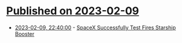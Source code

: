 # [Published on 2023-02-09](index.md)

* [2023-02-09, 22:40:00](https://science.slashdot.org/story/23/02/09/2233228/spacex-successfully-test-fires-starship-booster?utm_source=rss1.0mainlinkanon&utm_medium=feed) - [SpaceX Successfully Test Fires Starship Booster](https://science.slashdot.org/story/23/02/09/2233228/spacex-successfully-test-fires-starship-booster?utm_source=rss1.0mainlinkanon&utm_medium=feed)
